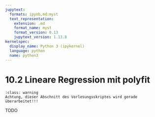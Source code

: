 ```yaml
---
jupytext:
  formats: ipynb,md:myst
  text_representation:
    extension: .md
    format_name: myst
    format_version: 0.13
    jupytext_version: 1.13.8
kernelspec:
  display_name: Python 3 (ipykernel)
  language: python
  name: python3
---
```


# 10.2 Lineare Regression mit polyfit

```{admonition} Warnung
:class: warning
Achtung, dieser Abschnitt des Vorlesungsskriptes wird gerade überarbeitet!!!
```

TODO